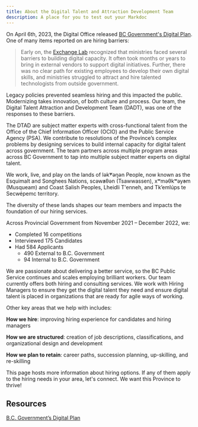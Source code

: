 ```yaml
---
title: About the Digital Talent and Attraction Development Team
description: A place for you to test out your Markdoc
---
```


On April 6th, 2023, the Digital Office released [BC Government's Digital Plan](https://www2.gov.bc.ca/assets/gov/data/digital-government/digital-plan.pdf). One of many items reported on are hiring barriers:


> Early on, the [Exchange  Lab](https://digital.gov.bc.ca/communities/bcdevexchange) recognized that ministries faced several barriers to building digital capacity. It often took months or years to bring in external vendors to support digital initiatives. Further, there was no clear path for existing employees to develop their own digital skills, and ministries struggled to attract and hire talented technologists from outside government.


Legacy policies prevented seamless hiring and this impacted the public. Modernizing takes innovation, of both culture and process. Our team, the Digital Talent Attraction and Development Team (DADT), was one of the responses to these barriers. 


The DTAD are subject matter experts with cross-functional talent from the Office of the Chief Information Officer (OCIO) and the Public Service Agency (PSA). We contribute to resolutions of the Province’s complex problems by designing services to build internal capacity for digital talent across government. The team partners across multiple program areas across BC Government to tap into multiple subject matter experts on digital talent.
 

We work, live, and play on the lands of lək̓ʷəŋən People, now known as the Esquimalt and Songhees Nations, scəw̓aθən (Tsawwassen), xʷməθkʷəy̓əm (Musqueam) and Coast Salish Peoples, Lheidli T'enneh, and Tk’emlúps te Secwépemc territory. 



The diversity of these lands shapes our team members and impacts the foundation of our hiring services. 


Across Provincial Government from November 2021 – December 2022, we: 

- Completed 16 competitions 
- Interviewed 175 Candidates 
- Had 584 Applicants
    - 490 External to B.C. Government
    - 94 Internal to B.C. Government

We are passionate about delivering a better service, so the BC Public Service continues and scales employing brilliant workers. Our team currently offers both hiring and consulting services. We work with Hiring Managers to ensure they get the digital talent they need and ensure digital talent is placed in organizations that are ready for agile ways of working.   


Other key areas that we help with includes:  


**How we hire**: improving hiring experience for candidates and hiring managers
    
**How we are structured**: creation of job descriptions, classifications, and organizational design and development

**How we plan to retain**: career paths, succession planning, up-skilling, and re-skilling
  
This page hosts more information about hiring options. If any of them apply to the hiring needs in your area, let's connect. We want this Province to thrive!
 

## Resources
  
[B.C. Government’s Digital Plan](https://www2.gov.bc.ca/assets/gov/data/digital-government/digital-plan.pdf)
